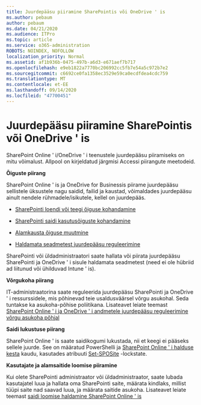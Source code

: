 ```yaml
---
title: Juurdepääsu piiramine SharePointis või OneDrive ' is
ms.author: pebaum
author: pebaum
ms.date: 04/21/2020
ms.audience: ITPro
ms.topic: article
ms.service: o365-administration
ROBOTS: NOINDEX, NOFOLLOW
localization_priority: Normal
ms.assetid: af1b936b-0475-497b-a6d3-e671aef7b717
ms.openlocfilehash: e9eb1822a7770bc206992cc5fb7e54a5c972b7e2
ms.sourcegitcommit: c6692ce0fa1358ec3529e59ca0ecdfdea4cdc759
ms.translationtype: MT
ms.contentlocale: et-EE
ms.lasthandoff: 09/14/2020
ms.locfileid: "47700451"
---
```

# <a name="restrict-access-in-sharepoint-or-onedrive"></a>Juurdepääsu piiramine SharePointis või OneDrive ' is

SharePoint Online ' i/OneDrive ' i teenustele juurdepääsu piiramiseks on mitu võimalust. Allpool on kirjeldatud järgmisi Accessi piirangute meetodeid. 

**Õiguste piirang**

SharePoint Online ' is ja OneDrive for Businessis piirame juurdepääsu sellistele üksustele nagu saidid, failid ja kaustad, võimaldades juurdepääsu ainult nendele rühmadele/isikutele, kellel on juurdepääs.

- [SharePointi loendi või teegi õiguse kohandamine](https://support.office.com/article/Customize-permissions-for-a-SharePoint-list-or-library-02d770f3-59eb-4910-a608-5f84cc297782)

- [SharePointi saidi kasutusõiguste kohandamine](https://docs.microsoft.com/sharepoint/customize-sharepoint-site-permissions)

- [Alamkausta õiguse muutmine](https://support.office.com/article/Change-the-permissions-on-a-subfolder-5427BD7C-F20A-4F75-8CF2-5359DD45A1A6)

- [Haldamata seadmetest juurdepääsu reguleerimine](https://docs.microsoft.com/sharepoint/control-access-from-unmanaged-devices)

SharePointi või üldadministraatori saate hallata või piirata juurdepääsu SharePointi ja OneDrive ' i sisule haldamata seadmetest (need ei ole hübriid ad liitunud või ühilduvad Intune ' is).

**Võrgukoha piirang**

IT-administraatorina saate reguleerida juurdepääsu SharePointi ja OneDrive ' i ressurssidele, mis põhinevad teie usaldusväärsel võrgu asukohal. Seda tuntakse ka asukoha-põhise poliitikana. Lisateavet leiate teemast [SharePoint Online ' i ja OneDrive ' i andmetele juurdepääsu reguleerimine võrgu asukoha põhjal](https://docs.microsoft.com/sharepoint/control-access-based-on-network-location)

**Saidi lukustuse piirang** 

SharePoint Online ' is saate saidikogumi lukustada, nii et keegi ei pääseks sellele juurde. See on määratud PowerShelli ja [SharePoint Online ' i halduse kesta](https://docs.microsoft.com/powershell/sharepoint/sharepoint-online/connect-sharepoint-online?view=sharepoint-ps) kaudu, kasutades atribuuti [Set-SPOSite](https://docs.microsoft.com/powershell/module/sharepoint-online/set-sposite?view=sharepoint-ps) -lockstate.

**Kasutajate ja alamsaitide loomise piiramine**

Kui olete SharePointi administraator või üldadministraator, saate lubada kasutajatel luua ja hallata oma SharePointi saite, määrata kindlaks, millist tüüpi saite nad saavad luua, ja määrata saitide asukoha. Lisateavet leiate teemast [saidi loomise haldamine SharePoint Online ' is](https://docs.microsoft.com/sharepoint/manage-site-creation)

